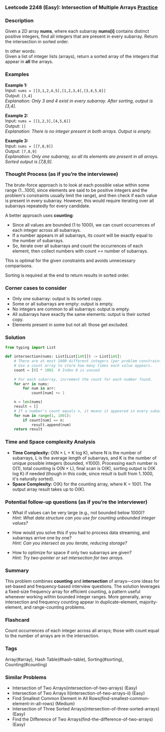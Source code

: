 ### Leetcode 2248 (Easy): Intersection of Multiple Arrays [Practice](https://leetcode.com/problems/intersection-of-multiple-arrays)

### Description  
Given a 2D array **nums**, where each subarray **nums[i]** contains distinct positive integers, find all integers that are present in every subarray. Return the intersection in sorted order.

In other words:  
Given a list of integer lists (arrays), return a sorted array of the integers that appear in **all** the arrays.

### Examples  

**Example 1:**  
Input: `nums = [[3,1,2,4,5],[1,2,3,4],[3,4,5,6]]`  
Output: `[3,4]`  
*Explanation: Only 3 and 4 exist in every subarray. After sorting, output is [3,4].*

**Example 2:**  
Input: `nums = [[1,2,3],[4,5,6]]`  
Output: `[]`  
*Explanation: There is no integer present in both arrays. Output is empty.*

**Example 3:**  
Input: `nums = [[7,8,9]]`  
Output: `[7,8,9]`  
*Explanation: Only one subarray, so all its elements are present in all arrays. Sorted output is [7,8,9].*

### Thought Process (as if you’re the interviewee)  
The brute-force approach is to look at each possible value within some range (1…1000, since elements are said to be positive integers and the problem's constraints usually limit the range), and then check if each value is present in every subarray. However, this would require iterating over all subarrays repeatedly for every candidate.

A better approach uses **counting**:
- Since all values are bounded (1 to 1000), we can count occurrences of each integer across all subarrays.
- If a number appears in all subarrays, its count will be exactly equal to the number of subarrays.
- So, iterate over all subarrays and count the occurrences of each element, then collect numbers with count == number of subarrays.

This is optimal for the given constraints and avoids unnecessary comparisons.

Sorting is required at the end to return results in sorted order.

### Corner cases to consider  
- Only one subarray: output is its sorted copy.
- Some or all subarrays are empty: output is empty.
- No integers are common to all subarrays: output is empty.
- All subarrays have exactly the same elements: output is their sorted copy.
- Elements present in some but not all: those get excluded.

### Solution

```python
from typing import List

def intersection(nums: List[List[int]]) -> List[int]:
    # There are at most 1000 different integers (per problem constraints).
    # Use a count array to store how many times each value appears.
    count = [0] * 1001  # Index 0 is unused
    
    # For each subarray, increment the count for each number found.
    for arr in nums:
        for num in arr:
            count[num] += 1

    n = len(nums)
    result = []
    # If a number's count equals n, it means it appeared in every subarray.
    for num in range(1, 1001):
        if count[num] == n:
            result.append(num)
    return result
```

### Time and Space complexity Analysis  

- **Time Complexity:** O(N × L + K log K), where N is the number of subarrays, L is the average length of subarrays, and K is the number of unique possible integers (bounded, ≤1000). Processing each number is O(1), total counting is O(N × L), final scan is O(K), sorting output is O(K log K) if needed (though in this code, since result is built from 1..1000, it's naturally sorted).
- **Space Complexity:** O(K) for the counting array, where K = 1001. The output array result takes up to O(K).

### Potential follow-up questions (as if you’re the interviewer)  

- What if values can be very large (e.g., not bounded below 1000)?  
  *Hint: What data structure can you use for counting unbounded integer values?*

- How would you solve this if you had to process data streaming, and subarrays arrive one by one?  
  *Hint: Can you intersect as you iterate, reducing storage?*

- How to optimize for space if only two subarrays are given?  
  *Hint: Try two-pointer or set intersection for two arrays.*

### Summary
This problem combines **counting** and **intersection** of arrays—core ideas for set-based and frequency-based interview questions. The solution leverages a fixed-size frequency array for efficient counting, a pattern useful whenever working within bounded integer ranges. More generally, array intersection and frequency counting appear in duplicate-element, majority-element, and range-counting problems.


### Flashcard
Count occurrences of each integer across all arrays; those with count equal to the number of arrays are in the intersection.

### Tags
Array(#array), Hash Table(#hash-table), Sorting(#sorting), Counting(#counting)

### Similar Problems
- Intersection of Two Arrays(intersection-of-two-arrays) (Easy)
- Intersection of Two Arrays II(intersection-of-two-arrays-ii) (Easy)
- Find Smallest Common Element in All Rows(find-smallest-common-element-in-all-rows) (Medium)
- Intersection of Three Sorted Arrays(intersection-of-three-sorted-arrays) (Easy)
- Find the Difference of Two Arrays(find-the-difference-of-two-arrays) (Easy)